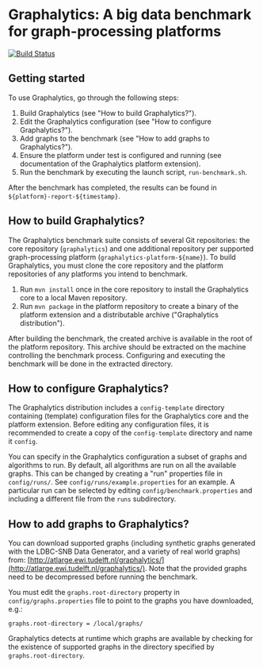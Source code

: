 # Graphalytics: A big data benchmark for graph-processing platforms

[![Build Status](http://jenkins.tribler.org/buildStatus/icon?job=Graphalytics_master_tester)](http://jenkins.tribler.org/job/Graphalytics_master_tester/)


## Getting started

To use Graphalytics, go through the following steps:

 1. Build Graphalytics (see "How to build Graphalytics?").
 2. Edit the Graphalytics configuration (see "How to configure Graphalytics?").
 3. Add graphs to the benchmark (see "How to add graphs to Graphalytics?").
 4. Ensure the platform under test is configured and running (see documentation of the Graphalytics platform extension).
 5. Run the benchmark by executing the launch script, `run-benchmark.sh`.

After the benchmark has completed, the results can be found in `${platform}-report-${timestamp}`.


## How to build Graphalytics?

The Graphalytics benchmark suite consists of several Git repositories: the core repository (`graphalytics`) and one additional repository per supported graph-processing platform (`graphalytics-platform-${name}`). To build Graphalytics, you must clone the core repository and the platform repositories of any platforms you intend to benchmark.

 1. Run `mvn install` once in the core repository to install the Graphalytics core to a local Maven repository.
 2. Run `mvn package` in the platform repository to create a binary of the platform extension and a distributable archive ("Graphalytics distribution").

After building the benchmark, the created archive is available in the root of the platform repository. This archive should be extracted on the machine controlling the benchmark process. Configuring and executing the benchmark will be done in the extracted directory.


## How to configure Graphalytics?

The Graphalytics distribution includes a `config-template` directory containing (template) configuration files for the Graphalytics core and the platform extension. Before editing any configuration files, it is recommended to create a copy of the `config-template` directory and name it `config`.

You can specify in the Graphalytics configuration a subset of graphs and algorithms to run. By default, all algorithms are run on all the available graphs. This can be changed by creating a "run" properties file in `config/runs/`. See `config/runs/example.properties` for an example. A particular run can be selected by editing `config/benchmark.properties` and including a different file from the `runs` subdirectory.


## How to add graphs to Graphalytics?

You can download supported graphs (including synthetic graphs generated with the LDBC-SNB Data Generator, and a variety of real world graphs) from:
[http://atlarge.ewi.tudelft.nl/graphalytics/](http://atlarge.ewi.tudelft.nl/graphalytics/).
Note that the provided graphs need to be decompressed before running the benchmark.

You must edit the `graphs.root-directory` property in `config/graphs.properties` file to point to the graphs you have downloaded, e.g.:

```
graphs.root-directory = /local/graphs/
```

Graphalytics detects at runtime which graphs are available by checking for the existence of supported graphs in the directory specified by `graphs.root-directory`. 

